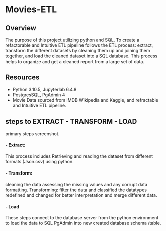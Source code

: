 # Movies-ETL
## Overview

The purpose of this project utilizing python and SQL. To create a refactorable and Intuitive ETL pipeline follows the ETL process: extract, transform the different datasets by cleaning them up and joining them together, and load the cleaned dataset into a SQL database. This process helps to organize and get a cleaned report from a large set of data.

## Resources
 - Python 3.10.5, Jupyterlab 6.4.8
 - PostgresSQL, PgAdmin 4
 - Movie Data sourced from IMDB Wikipedia and Kaggle, and refractable and Intuitive ETL pipeline. 

 ## steps to EXTRACT - TRANSFORM - LOAD

 primary steps screenshot.

   #### - Extract:
   This process includes Retrieving and reading the dataset from different formats 
  (Json.csv) using python.

   #### - Transform:
   cleaning the data assessing the missing values and any corrupt data formatting.
   Transforming: filter the data and classified the datatypes redefined and changed for better interpretation and merge different data.

  #### - Load 
   
   These steps connect to the database server from the python environment to load the data to  SQL    PgAdmin into new created database schema /table.





